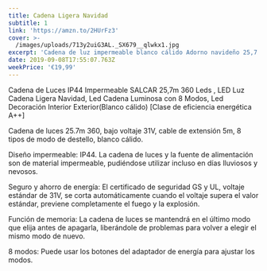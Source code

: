 ```yaml
---
title: Cadena Ligera Navidad
subtitle: 1
link: 'https://amzn.to/2HUrFz3'
cover: >-
  /images/uploads/713y2uiG3AL._SX679__qlwkx1.jpg
excerpt: 'Cadena de luz impermeable blanco cálido Adorno navideño 25,7 metros'
date: 2019-09-08T17:55:07.763Z
weekPrice: '€19,99'
---
```

Cadena de Luces IP44 Impermeable SALCAR 25,7m 360 Leds , LED Luz Cadena Ligera Navidad, Led Cadena Luminosa con 8 Modos, Led Decoración Interior Exterior(Blanco cálido) \[Clase de eficiencia energética A++]

Cadena de luces 25.7m 360, bajo voltaje 31V, cable de extensión 5m, 8 tipos de modo de destello, blanco cálido.

Diseño impermeable: IP44. La cadena de luces y la fuente de alimentación son de material impermeable, pudiéndose utilizar incluso en días lluviosos y nevosos.

Seguro y ahorro de energía: El certificado de seguridad GS y UL, voltaje estándar de 31V, se corta automáticamente cuando el voltaje supera el valor estándar, previene completamente el fuego y la explosión.

Función de memoria: La cadena de luces se mantendrá en el último modo que elija antes de apagarla, liberándole de problemas para volver a elegir el mismo modo de nuevo.

8 modos: Puede usar los botones del adaptador de energía para ajustar los modos.
